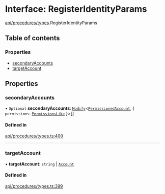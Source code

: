 # Interface: RegisterIdentityParams

[api/procedures/types](../wiki/api.procedures.types).RegisterIdentityParams

## Table of contents

### Properties

- [secondaryAccounts](../wiki/api.procedures.types.RegisterIdentityParams#secondaryaccounts)
- [targetAccount](../wiki/api.procedures.types.RegisterIdentityParams#targetaccount)

## Properties

### secondaryAccounts

• `Optional` **secondaryAccounts**: [`Modify`](../wiki/types.utils#modify)<[`PermissionedAccount`](../wiki/types.PermissionedAccount), { `permissions`: [`PermissionsLike`](../wiki/types#permissionslike)  }\>[]

#### Defined in

[api/procedures/types.ts:400](https://github.com/PolymeshAssociation/polymesh-sdk/blob/e978aefd/src/api/procedures/types.ts#L400)

___

### targetAccount

• **targetAccount**: `string` \| [`Account`](../wiki/api.entities.Account.Account)

#### Defined in

[api/procedures/types.ts:399](https://github.com/PolymeshAssociation/polymesh-sdk/blob/e978aefd/src/api/procedures/types.ts#L399)
